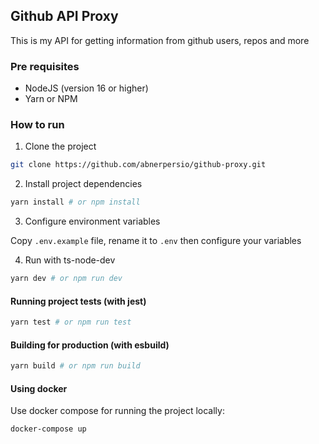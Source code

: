 ## Github API Proxy

This is my API for getting information from github users, repos and more

### Pre requisites

- NodeJS (version 16 or higher)
- Yarn or NPM

### How to run

1. Clone the project
```bash
git clone https://github.com/abnerpersio/github-proxy.git
```

2. Install project dependencies
```bash
yarn install # or npm install
```

3. Configure environment variables

Copy `.env.example` file, rename it to `.env` then configure your variables

4. Run with ts-node-dev
```bash
yarn dev # or npm run dev
```

#### Running project tests (with jest)
```bash
yarn test # or npm run test
```

#### Building for production (with esbuild) 
```bash
yarn build # or npm run build
```

#### Using docker

Use docker compose for running the project locally:
```bash
docker-compose up
```